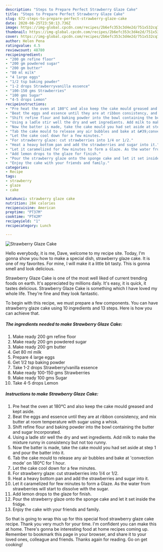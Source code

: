 ```yaml
---
description: "Steps to Prepare Perfect Strawberry Glaze Cake"
title: "Steps to Prepare Perfect Strawberry Glaze Cake"
slug: 672-steps-to-prepare-perfect-strawberry-glaze-cake
date: 2020-08-25T23:50:13.736Z
image: https://img-global.cpcdn.com/recipes/2b6efc353c3d4e2d/751x532cq70/strawberry-glaze-cake-recipe-main-photo.jpg
thumbnail: https://img-global.cpcdn.com/recipes/2b6efc353c3d4e2d/751x532cq70/strawberry-glaze-cake-recipe-main-photo.jpg
cover: https://img-global.cpcdn.com/recipes/2b6efc353c3d4e2d/751x532cq70/strawberry-glaze-cake-recipe-main-photo.jpg
author: Helen Pena
ratingvalue: 4.5
reviewcount: 48780
recipeingredient:
- "200 gm refine floor"
- "200 gm powdered sugar"
- "200 gm butter"
- "80 ml milk"
- "4 large eggs"
- "1/2 tsp baking powder"
- "1-2 drops Strawberryvanilla essence"
- "100-150 gms Strawberries"
- "100 gms Sugar"
- "4-5 drops Lemon"
recipeinstructions:
- "Pre heat the oven at 180°C and also keep the cake mould greased and kept aside."
- "Beat the eggs and essence until they are at ribbon consistency, and mix butter at room temperature with sugar using a whisk."
- "Shift refine flour and baking powder into the bowl containing the butter and sugar Incorporated."
- "Using a ladle stir well the dry and wet ingredients. Add milk to make the mixture runny in consistency but not too runny."
- "Now the batter is made, take the cake mould you had set aside at step 1 and pour the batter into it."
- "Tab the cake mould to release any air bubbles and bake at &#39;convection mode&#39; on 180°C for 1 hour."
- "Let the cake cool down for a few minutes."
- "For strawberry glaze: cut strawberries into 1/4 or 1/2."
- "Heat a heavy bottom pan and add the strawberries and sugar into it."
- "Let it caramelized for few minutes to form a Glaze. As the water from strawberries will start to dissolve with the sugar."
- "Add lemon drops to the glaze for finish."
- "Pour the strawberry glaze onto the sponge cake and let it set inside the fridge."
- "Enjoy the cake with your friends and family."
categories:
- Recipe
tags:
- strawberry
- glaze
- cake

katakunci: strawberry glaze cake 
nutrition: 284 calories
recipecuisine: American
preptime: "PT37M"
cooktime: "PT42M"
recipeyield: "1"
recipecategory: Lunch

---
```



![Strawberry Glaze Cake](https://img-global.cpcdn.com/recipes/2b6efc353c3d4e2d/751x532cq70/strawberry-glaze-cake-recipe-main-photo.jpg)

Hello everybody, it is me, Dave, welcome to my recipe site. Today, I'm gonna show you how to make a special dish, strawberry glaze cake. It is one of my favorites. For mine, I will make it a little bit tasty. This is gonna smell and look delicious.



Strawberry Glaze Cake is one of the most well liked of current trending foods on earth. It's appreciated by millions daily. It's easy, it is quick, it tastes delicious. Strawberry Glaze Cake is something which I have loved my whole life. They're fine and they look fantastic.


To begin with this recipe, we must prepare a few components. You can have strawberry glaze cake using 10 ingredients and 13 steps. Here is how you can achieve that.

<!--inarticleads1-->

##### The ingredients needed to make Strawberry Glaze Cake:

1. Make ready 200 gm refine floor
1. Make ready 200 gm powdered sugar
1. Make ready 200 gm butter
1. Get 80 ml milk
1. Prepare 4 large eggs
1. Get 1/2 tsp baking powder
1. Take 1-2 drops Strawberry/vanilla essence
1. Make ready 100-150 gms Strawberries
1. Make ready 100 gms Sugar
1. Take 4-5 drops Lemon




<!--inarticleads2-->

##### Instructions to make Strawberry Glaze Cake:

1. Pre heat the oven at 180°C and also keep the cake mould greased and kept aside.
1. Beat the eggs and essence until they are at ribbon consistency, and mix butter at room temperature with sugar using a whisk.
1. Shift refine flour and baking powder into the bowl containing the butter and sugar Incorporated.
1. Using a ladle stir well the dry and wet ingredients. Add milk to make the mixture runny in consistency but not too runny.
1. Now the batter is made, take the cake mould you had set aside at step 1 and pour the batter into it.
1. Tab the cake mould to release any air bubbles and bake at &#39;convection mode&#39; on 180°C for 1 hour.
1. Let the cake cool down for a few minutes.
1. For strawberry glaze: cut strawberries into 1/4 or 1/2.
1. Heat a heavy bottom pan and add the strawberries and sugar into it.
1. Let it caramelized for few minutes to form a Glaze. As the water from strawberries will start to dissolve with the sugar.
1. Add lemon drops to the glaze for finish.
1. Pour the strawberry glaze onto the sponge cake and let it set inside the fridge.
1. Enjoy the cake with your friends and family.




So that is going to wrap this up for this special food strawberry glaze cake recipe. Thank you very much for your time. I'm confident you can make this at home. There's gonna be interesting food at home recipes coming up. Remember to bookmark this page in your browser, and share it to your loved ones, colleague and friends. Thanks again for reading. Go on get cooking!
